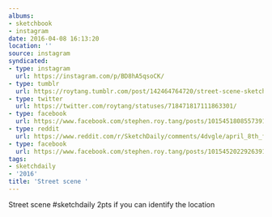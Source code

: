 ```yaml
---
albums:
- sketchbook
- instagram
date: 2016-04-08 16:13:20
location: ''
source: instagram
syndicated:
- type: instagram
  url: https://instagram.com/p/BD8hA5qsoCK/
- type: tumblr
  url: https://roytang.tumblr.com/post/142464764720/street-scene-sketchdaily-2pts-if-you-can-identify
- type: twitter
  url: https://twitter.com/roytang/statuses/718471817111863301/
- type: facebook
  url: https://www.facebook.com/stephen.roy.tang/posts/10154518085573912:1
- type: reddit
  url: https://www.reddit.com/r/SketchDaily/comments/4dvgle/april_8th_fdf_free_draw/d1v2dvn/
- type: facebook
  url: https://www.facebook.com/stephen.roy.tang/posts/10154520229263912
tags:
- sketchdaily
- '2016'
title: 'Street scene '
---
```


Street scene #sketchdaily 2pts if you can identify the location